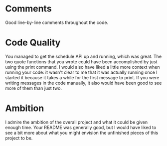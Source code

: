 # Comments
Good line-by-line comments throughout the code.

# Code Quality
You managed to get the schedule API up and running, which was great. The two quote functions that you wrote could have been accomplished by just using the print command. I would also have liked a little more context when running your code: it wasn't clear to me that it was actually running once I started it because it takes a while for the first message to print. If you were writing messages in the code manually, it also would have been good to see more of them than just two.

# Ambition
I admire the ambition of the overall project and what it could be given enough time. Your README was generally good, but I would have liked to see a bit more about what you might envision the unfinished pieces of this project to be.
